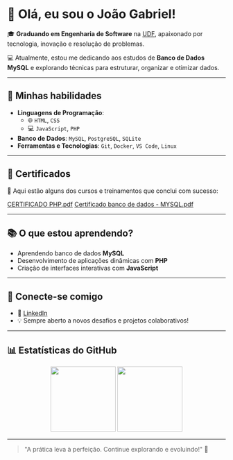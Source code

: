 # 👋 Olá, eu sou o João Gabriel!

🎓 **Graduando em Engenharia de Software** na [UDF](https://www.udf.edu.br/), apaixonado por tecnologia, inovação e resolução de problemas.

💻 Atualmente, estou me dedicando aos estudos de **Banco de Dados MySQL** e explorando técnicas para estruturar, organizar e otimizar dados.

---

## 🚀 Minhas habilidades
- **Linguagens de Programação**:
  - 🌐 `HTML`, `CSS`
  - 💻 `JavaScript`, `PHP`
- **Banco de Dados**: `MySQL`, `PostgreSQL`, `SQLite`
- **Ferramentas e Tecnologias**: `Git`, `Docker`, `VS Code`, `Linux`

---

## 🌟 Certificados
📜 Aqui estão alguns dos cursos e treinamentos que conclui com sucesso:


[CERTIFICADO PHP.pdf](https://github.com/user-attachments/files/17788125/CERTIFICADO.PHP.pdf)
[Certificado banco de dados - MYSQL.pdf](https://github.com/user-attachments/files/17896529/Certificado.banco.de.dados.-.MYSQL.pdf)

---

## 📚 O que estou aprendendo?
- Aprendendo banco de dados **MySQL**
- Desenvolvimento de aplicações dinâmicas com **PHP**
- Criação de interfaces interativas com **JavaScript**

---

## 🔗 Conecte-se comigo
- 💼 [LinkedIn](https://www.linkedin.com/in/seu-perfil-aqui)
- 💡 Sempre aberto a novos desafios e projetos colaborativos!

---

## 📊 Estatísticas do GitHub

<div align="center">
  <img height="150em" src="https://github-readme-stats.vercel.app/api?username=JoaoGabriel&show_icons=true&theme=radical&include_all_commits=true&count_private=true" />
  <img height="150em" src="https://github-readme-stats.vercel.app/api/top-langs/?username=JoaoGabriel&layout=compact&langs_count=7&theme=radical" />
</div>

---

> "A prática leva à perfeição. Continue explorando e evoluindo!" 🚀
